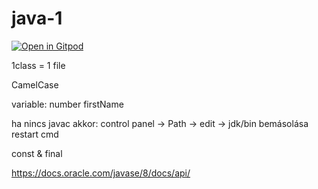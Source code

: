 # java-1

[![Open in Gitpod](https://gitpod.io/button/open-in-gitpod.svg)](https://gitpod.io/#https://github.com/barni363hun/java-1)

1class = 1 file

CamelCase

variable:
number
firstName

ha nincs javac akkor:
control panel -> Path -> edit -> jdk/bin bemásolása
restart cmd

const & final

https://docs.oracle.com/javase/8/docs/api/